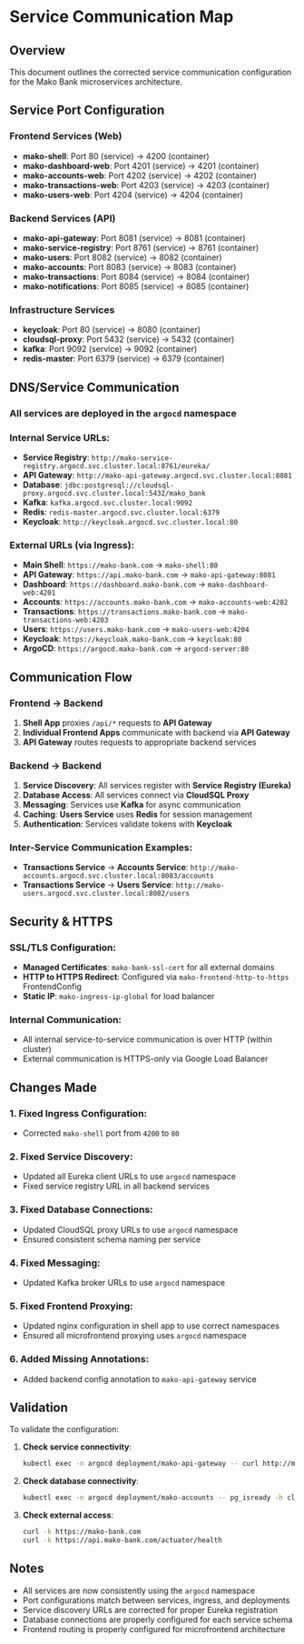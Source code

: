 # Service Communication Map

## Overview
This document outlines the corrected service communication configuration for the Mako Bank microservices architecture.

## Service Port Configuration

### Frontend Services (Web)
- **mako-shell**: Port 80 (service) → 4200 (container)
- **mako-dashboard-web**: Port 4201 (service) → 4201 (container)
- **mako-accounts-web**: Port 4202 (service) → 4202 (container)
- **mako-transactions-web**: Port 4203 (service) → 4203 (container)
- **mako-users-web**: Port 4204 (service) → 4204 (container)

### Backend Services (API)
- **mako-api-gateway**: Port 8081 (service) → 8081 (container)
- **mako-service-registry**: Port 8761 (service) → 8761 (container)
- **mako-users**: Port 8082 (service) → 8082 (container)
- **mako-accounts**: Port 8083 (service) → 8083 (container)
- **mako-transactions**: Port 8084 (service) → 8084 (container)
- **mako-notifications**: Port 8085 (service) → 8085 (container)

### Infrastructure Services
- **keycloak**: Port 80 (service) → 8080 (container)
- **cloudsql-proxy**: Port 5432 (service) → 5432 (container)
- **kafka**: Port 9092 (service) → 9092 (container)
- **redis-master**: Port 6379 (service) → 6379 (container)

## DNS/Service Communication

### All services are deployed in the `argocd` namespace

### Internal Service URLs:
- **Service Registry**: `http://mako-service-registry.argocd.svc.cluster.local:8761/eureka/`
- **API Gateway**: `http://mako-api-gateway.argocd.svc.cluster.local:8081`
- **Database**: `jdbc:postgresql://cloudsql-proxy.argocd.svc.cluster.local:5432/mako_bank`
- **Kafka**: `kafka.argocd.svc.cluster.local:9092`
- **Redis**: `redis-master.argocd.svc.cluster.local:6379`
- **Keycloak**: `http://keycloak.argocd.svc.cluster.local:80`

### External URLs (via Ingress):
- **Main Shell**: `https://mako-bank.com` → `mako-shell:80`
- **API Gateway**: `https://api.mako-bank.com` → `mako-api-gateway:8081`
- **Dashboard**: `https://dashboard.mako-bank.com` → `mako-dashboard-web:4201`
- **Accounts**: `https://accounts.mako-bank.com` → `mako-accounts-web:4202`
- **Transactions**: `https://transactions.mako-bank.com` → `mako-transactions-web:4203`
- **Users**: `https://users.mako-bank.com` → `mako-users-web:4204`
- **Keycloak**: `https://keycloak.mako-bank.com` → `keycloak:80`
- **ArgoCD**: `https://argocd.mako-bank.com` → `argocd-server:80`

## Communication Flow

### Frontend → Backend
1. **Shell App** proxies `/api/*` requests to **API Gateway**
2. **Individual Frontend Apps** communicate with backend via **API Gateway**
3. **API Gateway** routes requests to appropriate backend services

### Backend → Backend
1. **Service Discovery**: All services register with **Service Registry (Eureka)**
2. **Database Access**: All services connect via **CloudSQL Proxy**
3. **Messaging**: Services use **Kafka** for async communication
4. **Caching**: **Users Service** uses **Redis** for session management
5. **Authentication**: Services validate tokens with **Keycloak**

### Inter-Service Communication Examples:
- **Transactions Service** → **Accounts Service**: `http://mako-accounts.argocd.svc.cluster.local:8083/accounts`
- **Transactions Service** → **Users Service**: `http://mako-users.argocd.svc.cluster.local:8082/users`

## Security & HTTPS

### SSL/TLS Configuration:
- **Managed Certificates**: `mako-bank-ssl-cert` for all external domains
- **HTTP to HTTPS Redirect**: Configured via `mako-frontend-http-to-https` FrontendConfig
- **Static IP**: `mako-ingress-ip-global` for load balancer

### Internal Communication:
- All internal service-to-service communication is over HTTP (within cluster)
- External communication is HTTPS-only via Google Load Balancer

## Changes Made

### 1. Fixed Ingress Configuration:
- Corrected `mako-shell` port from `4200` to `80`

### 2. Fixed Service Discovery:
- Updated all Eureka client URLs to use `argocd` namespace
- Fixed service registry URL in all backend services

### 3. Fixed Database Connections:
- Updated CloudSQL proxy URLs to use `argocd` namespace
- Ensured consistent schema naming per service

### 4. Fixed Messaging:
- Updated Kafka broker URLs to use `argocd` namespace

### 5. Fixed Frontend Proxying:
- Updated nginx configuration in shell app to use correct namespaces
- Ensured all microfrontend proxying uses `argocd` namespace

### 6. Added Missing Annotations:
- Added backend config annotation to `mako-api-gateway` service

## Validation

To validate the configuration:

1. **Check service connectivity**:
   ```bash
   kubectl exec -n argocd deployment/mako-api-gateway -- curl http://mako-service-registry.argocd.svc.cluster.local:8761/eureka/apps
   ```

2. **Check database connectivity**:
   ```bash
   kubectl exec -n argocd deployment/mako-accounts -- pg_isready -h cloudsql-proxy.argocd.svc.cluster.local -p 5432
   ```

3. **Check external access**:
   ```bash
   curl -k https://mako-bank.com
   curl -k https://api.mako-bank.com/actuator/health
   ```

## Notes

- All services are now consistently using the `argocd` namespace
- Port configurations match between services, ingress, and deployments
- Service discovery URLs are corrected for proper Eureka registration
- Database connections are properly configured for each service schema
- Frontend routing is properly configured for microfrontend architecture
